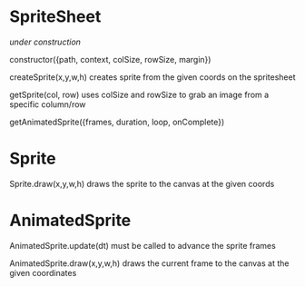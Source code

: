 # SpriteSheet

*under construction*

constructor({path, context, colSize, rowSize, margin})

createSprite(x,y,w,h)
creates sprite from the given coords on the spritesheet

getSprite(col, row)
uses colSize and rowSize to grab an image from a specific column/row

getAnimatedSprite({frames, duration, loop, onComplete})

# Sprite

Sprite.draw(x,y,w,h)
draws the sprite to the canvas at the given coords

# AnimatedSprite

AnimatedSprite.update(dt)
must be called to advance the sprite frames

AnimatedSprite.draw(x,y,w,h)
draws the current frame to the canvas at the given coordinates
